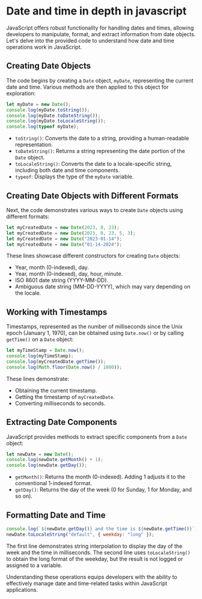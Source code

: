 # Date and time in depth in javascript

JavaScript offers robust functionality for handling dates and times, allowing developers to manipulate, format, and extract information from date objects. Let's delve into the provided code to understand how date and time operations work in JavaScript.

## Creating Date Objects

The code begins by creating a `Date` object, `myDate`, representing the current date and time. Various methods are then applied to this object for exploration:

```javascript
let myDate = new Date();
console.log(myDate.toString());
console.log(myDate.toDateString());
console.log(myDate.toLocaleString());
console.log(typeof myDate);
```

- `toString()`: Converts the date to a string, providing a human-readable representation.
- `toDateString()`: Returns a string representing the date portion of the `Date` object.
- `toLocaleString()`: Converts the date to a locale-specific string, including both date and time components.
- `typeof`: Displays the type of the `myDate` variable.

## Creating Date Objects with Different Formats

Next, the code demonstrates various ways to create `Date` objects using different formats:

```javascript
let myCreatedDate = new Date(2023, 0, 23);
let myCreatedDate = new Date(2023, 0, 23, 5, 3);
let myCreatedDate = new Date("2023-01-14");
let myCreatedDate = new Date("01-14-2024");
```

These lines showcase different constructors for creating `Date` objects:

- Year, month (0-indexed), day.
- Year, month (0-indexed), day, hour, minute.
- ISO 8601 date string (YYYY-MM-DD).
- Ambiguous date string (MM-DD-YYYY), which may vary depending on the locale.

## Working with Timestamps

Timestamps, represented as the number of milliseconds since the Unix epoch (January 1, 1970), can be obtained using `Date.now()` or by calling `getTime()` on a `Date` object:

```javascript
let myTimeStamp = Date.now();
console.log(myTimeStamp);
console.log(myCreatedDate.getTime());
console.log(Math.floor(Date.now() / 1000));
```

These lines demonstrate:

- Obtaining the current timestamp.
- Getting the timestamp of `myCreatedDate`.
- Converting milliseconds to seconds.

## Extracting Date Components

JavaScript provides methods to extract specific components from a `Date` object:

```javascript
let newDate = new Date();
console.log(newDate.getMonth() + 1);
console.log(newDate.getDay());
```

- `getMonth()`: Returns the month (0-indexed). Adding 1 adjusts it to the conventional 1-indexed format.
- `getDay()`: Returns the day of the week (0 for Sunday, 1 for Monday, and so on).

## Formatting Date and Time

```javascript
console.log(`${newDate.getDay()} and the time is ${newDate.getTime()}`);
newDate.toLocaleString("default", { weekday: "long" });
```

The first line demonstrates string interpolation to display the day of the week and the time in milliseconds. The second line uses `toLocaleString()` to obtain the long format of the weekday, but the result is not logged or assigned to a variable.

Understanding these operations equips developers with the ability to effectively manage date and time-related tasks within JavaScript applications.
